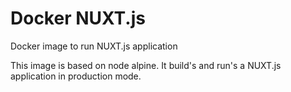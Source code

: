 # Docker NUXT.js

Docker image to run NUXT.js application

This image is based on node alpine. It build's and run's a NUXT.js application in production mode.

